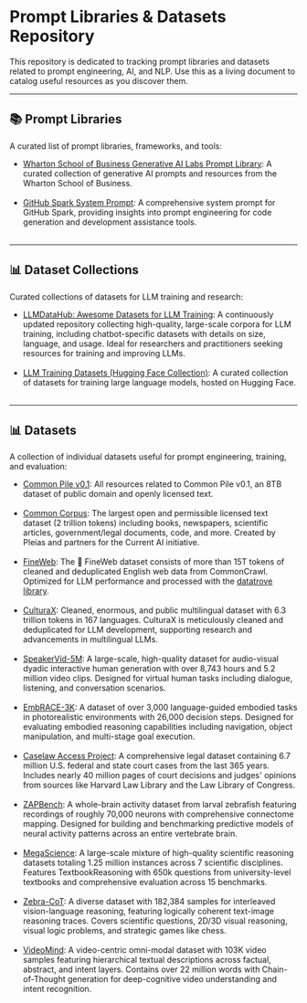 # Prompt Libraries & Datasets Repository

This repository is dedicated to tracking prompt libraries and datasets related to prompt engineering, AI, and NLP. Use this as a living document to catalog useful resources as you discover them.

---

## 📚 Prompt Libraries

A curated list of prompt libraries, frameworks, and tools:

- [Wharton School of Business Generative AI Labs Prompt Library](https://hd3ns092ns.notion.site/1b3dc3333315802a9e99cafedb321048?v=1b3dc3333315804693e2000c7ca70b7b): A curated collection of generative AI prompts and resources from the Wharton School of Business.<br><br>
- [GitHub Spark System Prompt](https://github.com/simonw/system-exploration-g/blob/main/src/system_prompt.md): A comprehensive system prompt for GitHub Spark, providing insights into prompt engineering for code generation and development assistance tools.<br><br>

---

## 📊 Dataset Collections

Curated collections of datasets for LLM training and research:

- [LLMDataHub: Awesome Datasets for LLM Training](https://github.com/Zjh-819/LLMDataHub): A continuously updated repository collecting high-quality, large-scale corpora for LLM training, including chatbot-specific datasets with details on size, language, and usage. Ideal for researchers and practitioners seeking resources for training and improving LLMs.<br><br>
- [LLM Training Datasets (Hugging Face Collection)](https://huggingface.co/collections/sugatoray/llm-training-datasets-65dbe4ab2b0037ec198b09ab): A curated collection of datasets for training large language models, hosted on Hugging Face.<br><br>

---

## 📊 Datasets

A collection of individual datasets useful for prompt engineering, training, and evaluation:

- [Common Pile v0.1](https://huggingface.co/collections/common-pile/common-pile-v01-68307d37df48e36f02717f21): All resources related to Common Pile v0.1, an 8TB dataset of public domain and openly licensed text.<br><br>
- [Common Corpus](https://huggingface.co/datasets/PleIAs/common_corpus): The largest open and permissible licensed text dataset (2 trillion tokens) including books, newspapers, scientific articles, government/legal documents, code, and more. Created by Pleias and partners for the Current AI initiative.<br><br>
- [FineWeb](https://huggingface.co/datasets/HuggingFaceFW/fineweb): The 🍷 FineWeb dataset consists of more than 15T tokens of cleaned and deduplicated English web data from CommonCrawl. Optimized for LLM performance and processed with the [datatrove library](https://github.com/huggingface/datatrove/blob/main/examples/fineweb.py).<br><br>
- [CulturaX](https://huggingface.co/datasets/uonlp/CulturaX): Cleaned, enormous, and public multilingual dataset with 6.3 trillion tokens in 167 languages. CulturaX is meticulously cleaned and deduplicated for LLM development, supporting research and advancements in multilingual LLMs.<br><br>
- [SpeakerVid-5M](https://dorniwang.github.io/SpeakerVid-5M/): A large-scale, high-quality dataset for audio-visual dyadic interactive human generation with over 8,743 hours and 5.2 million video clips. Designed for virtual human tasks including dialogue, listening, and conversation scenarios.<br><br>
- [EmbRACE-3K](https://mxllc.github.io/EmbRACE-3K/): A dataset of over 3,000 language-guided embodied tasks in photorealistic environments with 26,000 decision steps. Designed for evaluating embodied reasoning capabilities including navigation, object manipulation, and multi-stage goal execution.<br><br>
- [Caselaw Access Project](https://huggingface.co/datasets/common-pile/caselaw_access_project): A comprehensive legal dataset containing 6.7 million U.S. federal and state court cases from the last 365 years. Includes nearly 40 million pages of court decisions and judges' opinions from sources like Harvard Law Library and the Law Library of Congress.<br><br>
- [ZAPBench](https://github.com/google-research/zapbench): A whole-brain activity dataset from larval zebrafish featuring recordings of roughly 70,000 neurons with comprehensive connectome mapping. Designed for building and benchmarking predictive models of neural activity patterns across an entire vertebrate brain.<br><br>
- [MegaScience](https://github.com/GAIR-NLP/MegaScience): A large-scale mixture of high-quality scientific reasoning datasets totaling 1.25 million instances across 7 scientific disciplines. Features TextbookReasoning with 650k questions from university-level textbooks and comprehensive evaluation across 15 benchmarks.<br><br>
- [Zebra-CoT](https://github.com/multimodal-reasoning-lab/Bagel-Zebra-CoT): A diverse dataset with 182,384 samples for interleaved vision-language reasoning, featuring logically coherent text-image reasoning traces. Covers scientific questions, 2D/3D visual reasoning, visual logic problems, and strategic games like chess.<br><br>
- [VideoMind](https://github.com/cdx-cindy/VideoMind): A video-centric omni-modal dataset with 103K video samples featuring hierarchical textual descriptions across factual, abstract, and intent layers. Contains over 22 million words with Chain-of-Thought generation for deep-cognitive video understanding and intent recognition.<br><br>
